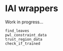 # IAI wrappers

Work in progress...

```@docs
find_leaves
pwl_constraint_data
trust_region_data
check_if_trained
```